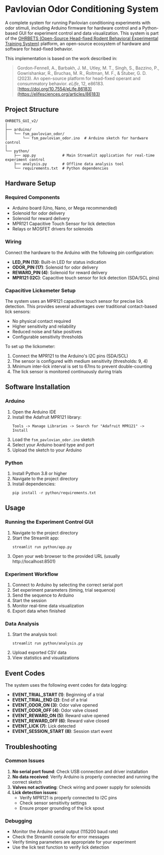 # Pavlovian Odor Conditioning System

A complete system for running Pavlovian conditioning experiments with odor stimuli, including Arduino firmware for hardware control and a Python-based GUI for experiment control and data visualization. This system is part of the [OHRBETS (Open-Source Head-fixed Rodent Behavioral Experimental Training System)](https://github.com/agordonfennell/OHRBETS) platform, an open-source ecosystem of hardware and software for head-fixed behavior.

This implementation is based on the work described in:
> Gordon-Fennell, A., Barbakh, J. M., Utley, M. T., Singh, S., Bazzino, P., Gowrishankar, R., Bruchas, M. R., Roitman, M. F., & Stuber, G. D. (2023). An open-source platform for head-fixed operant and consummatory behavior. *eLife*, 12, e86183. [https://doi.org/10.7554/eLife.86183](https://elifesciences.org/articles/86183)

## Project Structure

```
OHRBETS_GUI_v2/
│
├── arduino/
│   └── fsm_pavlovian_odor/
│       └── fsm_pavlovian_odor.ino  # Arduino sketch for hardware control
│
└── python/
    ├── app.py            # Main Streamlit application for real-time experiment control
    ├── analysis.py       # Offline data analysis tool
    └── requirements.txt  # Python dependencies
```

## Hardware Setup

### Required Components

- Arduino board (Uno, Nano, or Mega recommended)
- Solenoid for odor delivery
- Solenoid for reward delivery
- MPR121 Capacitive Touch Sensor for lick detection
- Relays or MOSFET drivers for solenoids

### Wiring

Connect the hardware to the Arduino with the following pin configuration:

- **LED_PIN (13)**: Built-in LED for status indication
- **ODOR_PIN (17)**: Solenoid for odor delivery
- **REWARD_PIN (4)**: Solenoid for reward delivery
- **MPR121 (I2C)**: Capacitive touch sensor for lick detection (SDA/SCL pins)

### Capacitive Lickometer Setup

The system uses an MPR121 capacitive touch sensor for precise lick detection. This provides several advantages over traditional contact-based lick sensors:

- No physical contact required
- Higher sensitivity and reliability
- Reduced noise and false positives
- Configurable sensitivity thresholds

To set up the lickometer:
1. Connect the MPR121 to the Arduino's I2C pins (SDA/SCL)
2. The sensor is configured with medium sensitivity (thresholds: 9, 4)
3. Minimum inter-lick interval is set to 67ms to prevent double-counting
4. The lick sensor is monitored continuously during trials

## Software Installation

### Arduino

1. Open the Arduino IDE
2. Install the Adafruit MPR121 library:
   ```
   Tools -> Manage Libraries -> Search for "Adafruit MPR121" -> Install
   ```
3. Load the `fsm_pavlovian_odor.ino` sketch
4. Select your Arduino board type and port
5. Upload the sketch to your Arduino

### Python

1. Install Python 3.8 or higher
2. Navigate to the project directory
3. Install dependencies:
   ```
   pip install -r python/requirements.txt
   ```

## Usage

### Running the Experiment Control GUI

1. Navigate to the project directory
2. Start the Streamlit app:
   ```
   streamlit run python/app.py
   ```
3. Open your web browser to the provided URL (usually http://localhost:8501)

### Experiment Workflow

1. Connect to Arduino by selecting the correct serial port
2. Set experiment parameters (timing, trial sequence)
3. Send the sequence to Arduino
4. Start the session
5. Monitor real-time data visualization
6. Export data when finished

### Data Analysis

1. Start the analysis tool:
   ```
   streamlit run python/analysis.py
   ```
2. Upload exported CSV data
3. View statistics and visualizations

## Event Codes

The system uses the following event codes for data logging:

- **EVENT_TRIAL_START (1)**: Beginning of a trial
- **EVENT_TRIAL_END (2)**: End of a trial
- **EVENT_ODOR_ON (3)**: Odor valve opened
- **EVENT_ODOR_OFF (4)**: Odor valve closed
- **EVENT_REWARD_ON (5)**: Reward valve opened
- **EVENT_REWARD_OFF (6)**: Reward valve closed
- **EVENT_LICK (7)**: Lick detected
- **EVENT_SESSION_START (8)**: Session start event

## Troubleshooting

### Common Issues

1. **No serial port found**: Check USB connection and driver installation
2. **No data received**: Verify Arduino is properly connected and running the correct sketch
3. **Valves not activating**: Check wiring and power supply for solenoids
4. **Lick detection issues**: 
   - Verify MPR121 is properly connected to I2C pins
   - Check sensor sensitivity settings
   - Ensure proper grounding of the lick spout

### Debugging

- Monitor the Arduino serial output (115200 baud rate)
- Check the Streamlit console for error messages
- Verify timing parameters are appropriate for your experiment
- Use the lick test function to verify lick detection 